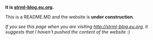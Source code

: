 **It is [strml-blog.eu.org](http://strml-blog.eu.org).**

This is a README.MD and the website is **under construction**.

*If you see this page when you are visiting http://strml-blog.eu.org, it suggests that I haven't pushed the content of the website :)*


